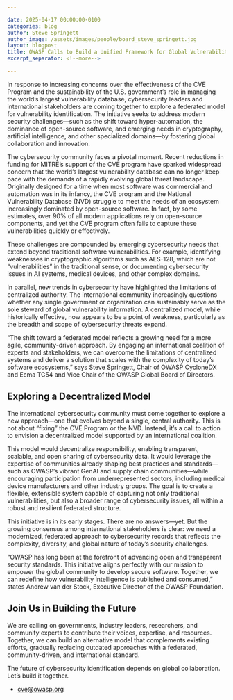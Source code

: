 ```yaml
---

date: 2025-04-17 00:00:00-0100
categories: blog
author: Steve Springett
author_image: /assets/images/people/board_steve_springett.jpg
layout: blogpost
title: OWASP Calls to Build a Unified Framework for Global Vulnerability Intelligence
excerpt_separator: <!--more-->

---
```


In response to increasing concerns over the effectiveness of the CVE Program and the sustainability of the U.S. government’s role in managing the world’s largest vulnerability database, cybersecurity leaders and international stakeholders are coming together to explore a federated model for vulnerability identification. The initiative seeks to address modern security challenges—such as the shift toward hyper-automation, the dominance of open-source software, and emerging needs in cryptography, artificial intelligence, and other specialized domains—by fostering global collaboration and innovation.

<!--more-->

The cybersecurity community faces a pivotal moment. Recent reductions in funding for MITRE’s support of the CVE program have sparked widespread concern that the world’s largest vulnerability database can no longer keep pace with the demands of a rapidly evolving global threat landscape. Originally designed for a time when most software was commercial and automation was in its infancy, the CVE program and the National Vulnerability Database (NVD) struggle to meet the needs of an ecosystem increasingly dominated by open-source software. In fact, by some estimates, over 90% of all modern applications rely on open-source components, and yet the CVE program often fails to capture these vulnerabilities quickly or effectively.

These challenges are compounded by emerging cybersecurity needs that extend beyond traditional software vulnerabilities. For example, identifying weaknesses in cryptographic algorithms such as AES-128, which are not “vulnerabilities” in the traditional sense, or documenting cybersecurity issues in AI systems, medical devices, and other complex domains.

In parallel, new trends in cybersecurity have highlighted the limitations of centralized authority. The international community increasingly questions whether any single government or organization can sustainably serve as the sole steward of global vulnerability information. A centralized model, while historically effective, now appears to be a point of weakness, particularly as the breadth and scope of cybersecurity threats expand.

“The shift toward a federated model reflects a growing need for a more agile, community-driven approach. By engaging an international coalition of experts and stakeholders, we can overcome the limitations of centralized systems and deliver a solution that scales with the complexity of today’s software ecosystems,” says Steve Springett, Chair of OWASP CycloneDX and Ecma TC54 and Vice Chair of the OWASP Global Board of Directors.

## Exploring a Decentralized Model

The international cybersecurity community must come together to explore a new approach—one that evolves beyond a single, central authority. This is not about “fixing” the CVE Program or the NVD. Instead, it’s a call to action to envision a decentralized model supported by an international coalition.

This model would decentralize responsibility, enabling transparent, scalable, and open sharing of cybersecurity data. It would leverage the expertise of communities already shaping best practices and standards—such as OWASP’s vibrant GenAI and supply chain communities—while encouraging participation from underrepresented sectors, including medical device manufacturers and other industry groups. The goal is to create a flexible, extensible system capable of capturing not only traditional vulnerabilities, but also a broader range of cybersecurity issues, all within a robust and resilient federated structure.

This initiative is in its early stages. There are no answers—yet. But the growing consensus among international stakeholders is clear: we need a modernized, federated approach to cybersecurity records that reflects the complexity, diversity, and global nature of today’s security challenges.

“OWASP has long been at the forefront of advancing open and transparent security standards. This initiative aligns perfectly with our mission to empower the global community to develop secure software. Together, we can redefine how vulnerability intelligence is published and consumed,” states Andrew van der Stock, Executive Director of the OWASP Foundation.

## Join Us in Building the Future

We are calling on governments, industry leaders, researchers, and community experts to contribute their voices, expertise, and resources. Together, we can build an alternative model that complements existing efforts, gradually replacing outdated approaches with a federated, community-driven, and international standard.

The future of cybersecurity identification depends on global collaboration. Let’s build it together.

- [cve@owasp.org](mailto:cve@owasp.org)
